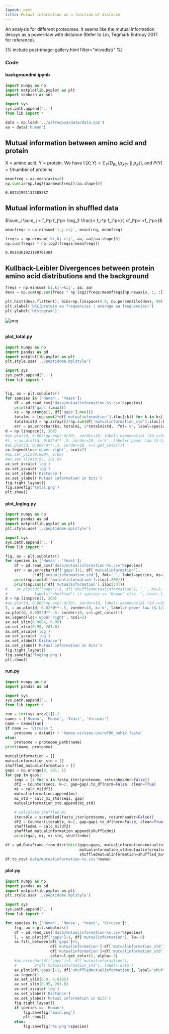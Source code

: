 ```yaml
---
layout: post
title: Mutual information as a function of distance
---
```


An analysis for different proteomes. It seems like the mutual information decays as a power-law with distance (Refer to Lin, Tegmark Entropy 2017 for reference). 

{% include post-image-gallery.html filter="mivsdist/" %}

### Code 
#### backgroundmi.ipynb



```python
import numpy as np
import matplotlib.pyplot as plt
import seaborn as sns

import sys
sys.path.append('..')
from lib import *
```


```python
data = np.load('../aafreqpca/data/data.npz')
aa = data['human']
```

## Mutual information between amino acid and protein

X = amino acid, Y = protein. We have $\operatorname{I}(X;Y) = \mathbb{E}_Y\left[D_\text{KL}\!\left(p_{X|Y} \parallel p_X\right)\right]$, and P(Y) = 1/number of proteins.


```python
meanfreq = aa.mean(axis=0)
np.sum(aa*np.log2(aa/meanfreq))/aa.shape[0]
```




    0.09741991137385587



## Mutual information in shuffled data

$\sum_i \sum_j < f_i^p f_j^p> \log_2 \frac{< f_i^p f_j^p>}{ <f_i^p> <f_j^p>}$


```python
meanfreqs = np.einsum('i,j->ij', meanfreq, meanfreq)
```


```python
freqss = np.einsum('ki,kj->ij', aa, aa)/aa.shape[0]
np.sum(freqss * np.log2(freqss/meanfreqs))
```




    0.0014361921190761484



## Kullback-Leibler Divergences between protein amino acid distributions and the background


```python
freqs = np.einsum('ki,kj->kij', aa, aa)
devs = np.sum(np.sum(freqs * np.log2(freqs/meanfreqs[np.newaxis, :, :]), axis=1), axis=1)
```


```python
plt.hist(devs.flatten(), bins=np.linspace(0.0, np.percentile(devs, 99), 150));
plt.xlabel('DKL(protein aa frequencies | average aa frequencies)')
plt.ylabel('Histogram');
```


![png](notebook_files/backgroundmi_9_0.png)



```python

```
#### plot_total.py

```python
import numpy as np
import pandas as pd
import matplotlib.pyplot as plt
plt.style.use('../peptidome.mplstyle')

import sys
sys.path.append('..')
from lib import *


fig, ax = plt.subplots()
for species in ['Human', 'Yeast']:
    df = pd.read_csv('data/mutualinformation-%s.csv'%species)
    print(df['gaps'].max())
    ks = np.arange(1, df['gaps'].max())
    totalmi = [np.sum(2*df['mutualinformation'].iloc[:k]) for k in ks]
    totalmistd = np.array([2*np.sum(df['mutualinformation_std'].iloc[:k]**2)**.5 for k in ks])
    err = ax.errorbar(ks, totalmi, 2*totalmistd,  fmt='o', label=species, ms=1)
d = np.linspace(1, 200)
#ax.plot(d, 0.005*np.exp(-d/50), zorder=10, label='exponential ($d_c=50$)')
#l, = ax.plot(d, 0.02*d**-.5, zorder=10, c='k', label=r'power law ($-1/2$)')
#ax.plot(d, 0.009*d**-.5, zorder=10, c=l.get_color())
ax.legend(loc='upper right', ncol=2)
#ax.set_ylim(0.0004, 0.05)
#ax.set_xlim(0.95, 201.0)
ax.set_xscale('log')
ax.set_yscale('log')
ax.set_xlabel('Distance')
ax.set_ylabel('Mutual information in bits')
fig.tight_layout()
fig.savefig('total.png')
plt.show()

```
#### plot_loglog.py

```python
import numpy as np
import pandas as pd
import matplotlib.pyplot as plt
plt.style.use('../peptidome.mplstyle')

import sys
sys.path.append('..')
from lib import *

fig, ax = plt.subplots()
for species in ['Human', 'Yeast']:
    df = pd.read_csv('data/mutualinformation-%s.csv'%species)
    err = ax.errorbar(df['gaps']+1, df['mutualinformation'],
            2*df['mutualinformation_std'], fmt='_', label=species, ms=3)
    print(np.sum(df['mutualinformation'].iloc[:200]))
    print(np.sum(2*df['mutualinformation'].iloc[:4]))
#    ax.plot(df['gaps']+1, df['shuffledmutualinformation'], '_', ms=3,
#            label=('shuffled') if species == 'Human' else '', c=err.lines[0].get_color())
d = np.linspace(1, 200)
#ax.plot(d, 0.005*np.exp(-d/50), zorder=10, label='exponential ($d_c=50$)')
l, = ax.plot(d, 0.02*d**-.5, zorder=10, c='k', label=r'power law ($-1/2$)')
ax.plot(d, 0.009*d**-.5, zorder=10, c=l.get_color())
ax.legend(loc='upper right', ncol=2)
ax.set_ylim(0.0004, 0.05)
ax.set_xlim(0.95, 201.0)
ax.set_xscale('log')
ax.set_yscale('log')
ax.set_xlabel('Distance')
ax.set_ylabel('Mutual information in bits')
fig.tight_layout()
fig.savefig('loglog.png')
plt.show()

```
#### run.py

```python
import numpy as np
import pandas as pd

import sys
sys.path.append('..')
from lib import *

run = int(sys.argv[1])-1
names = ['Human', 'Mouse', 'Yeast', 'Viruses']
name = names[run]
if name == 'Viruses':
    proteome = datadir + 'human-viruses-uniref90_nohiv.fasta'
else:
    proteome = proteome_path(name)
print(name, proteome)

mutualinformation = []
mutualinformation_std = []
shuffled_mutualinformation = []
gaps = np.arange(0, 201, 1)
for gap in gaps:
    seqs = [s for s in fasta_iter(proteome, returnheader=False)]
    df2 = Counter(seqs, k=2, gap=gap).to_df(norm=False, clean=True)
    mi = calc_mi(df2)
    mutualinformation.append(mi)
    mi_std = calc_mi_std(seqs, gap)
    mutualinformation_std.append(mi_std)

    # calculate shuffled mi
    iterable = scrambled(fasta_iter(proteome, returnheader=False))
    df2 = Counter(iterable, k=2, gap=gap).to_df(norm=False, clean=True)
    shuffledmi = calc_mi(df2)
    shuffled_mutualinformation.append(shuffledmi)
    print(gap, mi, mi_std, shuffledmi)

df = pd.DataFrame.from_dict(dict(gaps=gaps, mutualinformation=mutualinformation,
                                 mutualinformation_std=mutualinformation_std,
                                 shuffledmutualinformation=shuffled_mutualinformation))
df.to_csv('data/mutualinformation-%s.csv'%name)

```
#### plot.py

```python
import numpy as np
import pandas as pd
import matplotlib.pyplot as plt
plt.style.use('../peptidome.mplstyle')

import sys
sys.path.append('..')
from lib import *

for species in ['Human', 'Mouse', 'Yeast', 'Viruses']:
    fig, ax = plt.subplots()
    df = pd.read_csv('data/mutualinformation-%s.csv'%species)
    l, = ax.plot(df['gaps']+1, df['mutualinformation'], lw=.8)
    ax.fill_between(df['gaps']+1,
                    df['mutualinformation']-df['mutualinformation_std'],
                    df['mutualinformation']+df['mutualinformation_std'],
                    color=l.get_color(), alpha=.3)
    #ax.errorbar(df['gaps']+1, df['mutualinformation'],
    #        2*df['mutualinformation_std'], label='data')
    ax.plot(df['gaps']+1, df['shuffledmutualinformation'], label='shuffled', lw=.8)
    ax.legend()
    ax.set_ylim(0.0, 0.0185)
    ax.set_xlim(0.95, 201.0)
    ax.set_xscale('log')
    ax.set_xlabel('Distance')
    ax.set_ylabel('Mutual information in bits')
    fig.tight_layout()
    if species == 'Human':
        fig.savefig('main.png')
        plt.show()
    else:
        fig.savefig('%s.png'%species)

```
